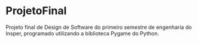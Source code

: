# ProjetoFinal
Projeto final de Design de Software do primeiro semestre de engenharia do Insper, programado utilizando a biblioteca Pygame do Python.
